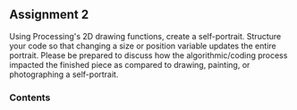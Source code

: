 ## Assignment 2  

Using Processing's 2D drawing functions, create a self-portrait. Structure your code so that changing a size or position variable updates the entire portrait. Please be prepared to discuss how the algorithmic/coding process impacted the finished piece as compared to drawing, painting, or photographing a self-portrait.  
### Contents  

